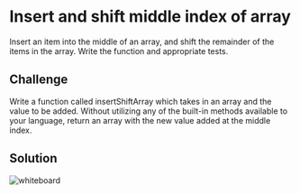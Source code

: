 # Insert and shift middle index of array
Insert an item into the middle of an array, and shift the remainder of the items in the array. Write the function and appropriate tests.

## Challenge
Write a function called insertShiftArray which takes in an array and the value to be added. Without utilizing any of the built-in methods available to your language, return an array with the new value added at the middle index.

## Solution
![whiteboard](../../assets/shift-array.jpg)
